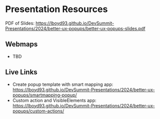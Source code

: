 # Presentation Resources

PDF of Slides: https://lboyd93.github.io/DevSummit-Presentations/2024/better-ux-popups/better-ux-popups-slides.pdf

## Webmaps
- TBD

## Live Links

  - Create popup template with smart mapping app: https://lboyd93.github.io/DevSummit-Presentations/2024/better-ux-popups/smartmapping-popup/
  - Custom action and VisibleElements app: https://lboyd93.github.io/DevSummit-Presentations/2024/better-ux-popups/custom-actions/
